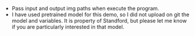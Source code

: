- Pass input and output img paths when execute the program.
- I have used pretrained model for this demo, so I did not upload on git the model and variables. It is property of Standford, but please let me know if you are particularly interested in that model. 